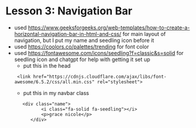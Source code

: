 # Lesson 3: Navigation Bar

* used https://www.geeksforgeeks.org/web-templates/how-to-create-a-horizontal-navigation-bar-in-html-and-css/ for main layout of navigation, but I put my name and seedling icon before it
* used https://coolors.co/palettes/trending for font color
* used https://fontawesome.com/icons/seedling?f=classic&s=solid for seedling icon and chatgpt for help with getting it set up
  * put this in the head
   ```
    <link href="https://cdnjs.cloudflare.com/ajax/libs/font-awesome/6.5.2/css/all.min.css" rel="stylesheet">
   ```
  * put this in my navbar class 
  ```
     <div class="name">
            <i class="fa-solid fa-seedling"></i>
            <p>grace nicole</p>
        </div>
    ```
